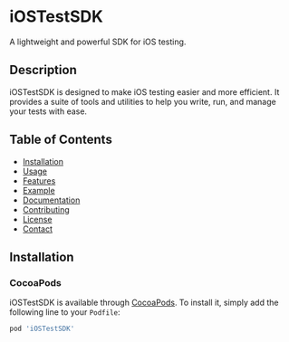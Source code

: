 # iOSTestSDK

A lightweight and powerful SDK for iOS testing.

## Description

iOSTestSDK is designed to make iOS testing easier and more efficient. It provides a suite of tools and utilities to help you write, run, and manage your tests with ease.

## Table of Contents

- [Installation](#installation)
- [Usage](#usage)
- [Features](#features)
- [Example](#example)
- [Documentation](#documentation)
- [Contributing](#contributing)
- [License](#license)
- [Contact](#contact)

## Installation

### CocoaPods

iOSTestSDK is available through [CocoaPods](https://cocoapods.org). To install it, simply add the following line to your `Podfile`:

```ruby
pod 'iOSTestSDK'
